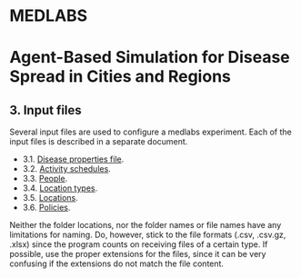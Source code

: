 # MEDLABS
# Agent-Based Simulation for Disease Spread in Cities and Regions

## 3. Input files

Several input files are used to configure a medlabs experiment. Each of the input files is described in a separate document.

- 3.1. [Disease properties file](3-1-input-disease.md).
- 3.2. [Activity schedules](3-2-input-activities.md).
- 3.3. [People](3-3-input-people.md).
- 3.4. [Location types](3-4-input-location-types.md).
- 3.5. [Locations](3-5-input-locations.md).
- 3.6. [Policies](3-6-input-policies.md). 

Neither the folder locations, nor the folder names or file names have any limitations for naming. Do, however, stick to the file formats (.csv, .csv.gz, .xlsx) since the program counts on receiving files of a certain type. If possible, use the proper extensions for the files, since it can be very confusing if the extensions do not match the file content.
